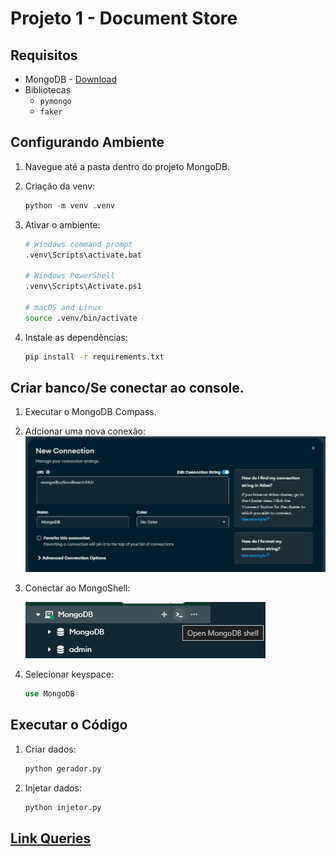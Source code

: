 # Projeto 1 - Document Store 

## Requisitos

- MongoDB - [Download](https://www.mongodb.com/try/download/community)
- Bibliotecas
  - `pymongo`
  - `faker`

## Configurando Ambiente

1.  Navegue até a pasta dentro do projeto MongoDB.

2.  Criação da venv:

    ```python
    python -m venv .venv
    ```

3.  Ativar o ambiente:

    ```bash
    # Windows command prompt
    .venv\Scripts\activate.bat

    # Windows PowerShell
    .venv\Scripts\Activate.ps1

    # macOS and Linux
    source .venv/bin/activate
    ```

4.  Instale as dependências:

    ```bash
    pip install -r requirements.txt
    ```


## Criar banco/Se conectar ao console.

1. Executar o MongoDB Compass.

2. Adcionar uma nova conexão:
![Conexão](../figs/mongo-conexao.png)

3. Conectar ao MongoShell:

    ![MongoShell](../figs/mongo-shell.png)

4. Selecionar keyspace:

    ```sql
    use MongoDB
    ```

## Executar o Código

1.  Criar dados:

    ```bash
    python gerador.py
    ```

2.  Injetar dados:

    ```bash
    python injetor.py
    ```

## [Link Queries](/MongoDB/queries.md)


